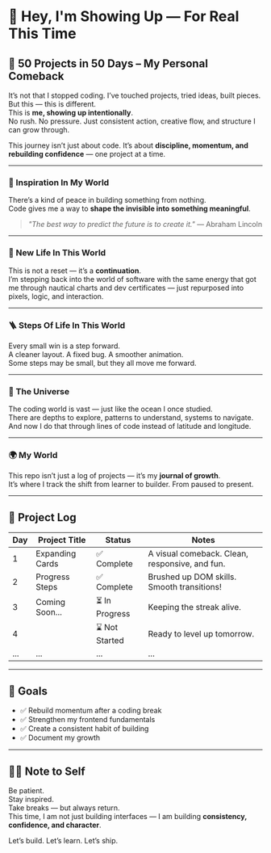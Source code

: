 # 👋 Hey, I'm Showing Up — For Real This Time

## 🎯 50 Projects in 50 Days – My Personal Comeback

It’s not that I stopped coding. I’ve touched projects, tried ideas, built pieces.  
But this — this is different.  
This is **me, showing up intentionally**.  
No rush. No pressure. Just consistent action, creative flow, and structure I can grow through.

This journey isn’t just about code. It’s about **discipline, momentum, and rebuilding confidence** — one project at a time.

---

### 🌟 Inspiration In My World

There’s a kind of peace in building something from nothing.  
Code gives me a way to **shape the invisible into something meaningful**.  
> *"The best way to predict the future is to create it."* — Abraham Lincoln

---

### 🌱 New Life In This World

This is not a reset — it’s a **continuation**.  
I’m stepping back into the world of software with the same energy that got me through nautical charts and dev certificates — just repurposed into pixels, logic, and interaction.

---

### 🪜 Steps Of Life In This World

Every small win is a step forward.  
A cleaner layout. A fixed bug. A smoother animation.  
Some steps may be small, but they all move me forward.  

---

### 🌌 The Universe

The coding world is vast — just like the ocean I once studied.  
There are depths to explore, patterns to understand, systems to navigate.  
And now I do that through lines of code instead of latitude and longitude.

---

### 🌍 My World

This repo isn’t just a log of projects — it’s my **journal of growth**.  
It’s where I track the shift from learner to builder. From paused to present.

---

## 📅 Project Log

| Day | Project Title        | Status         | Notes                                               |
|-----|----------------------|----------------|-----------------------------------------------------|
| 1   | Expanding Cards      | ✅ Complete    | A visual comeback. Clean, responsive, and fun.     |
| 2   | Progress Steps       | ✅ Complete    | Brushed up DOM skills. Smooth transitions!         |
| 3   | Coming Soon...       | ⏳ In Progress | Keeping the streak alive.                          |
| 4   |                      | ⌛ Not Started | Ready to level up tomorrow.                        |
| ... | ...                  | ...            | ...                                                 |

---

## 🧠 Goals

- ✅ Rebuild momentum after a coding break
- ✅ Strengthen my frontend fundamentals
- ✅ Create a consistent habit of building
- ✅ Document my growth

---

## ✍🏽 Note to Self

Be patient.  
Stay inspired.  
Take breaks — but always return.  
This time, I am not just building interfaces — I am building **consistency, confidence, and character**.

Let’s build. Let’s learn. Let’s ship.

